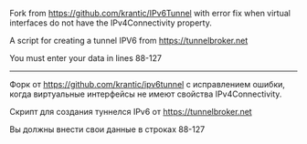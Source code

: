 Fork from https://github.com/krantic/IPv6Tunnel with error fix when virtual interfaces do not have the IPv4Connectivity property.

A script for creating a tunnel IPV6 from https://tunnelbroker.net


You must enter your data in lines 88-127

--------------------------------------------------------
Форк от https://github.com/krantic/ipv6tunnel с исправлением ошибки, когда виртуальные интерфейсы не имеют свойства IPv4Connectivity.

Скрипт для создания туннелся IPv6 от https://tunnelbroker.net

Вы должны внести свои данные в строках 88-127
